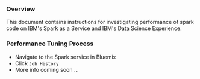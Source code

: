 ### Overview

This document contains instructions for investigating performance of spark code on IBM's Spark as a Service and IBM's Data Science Experience.

### Performance Tuning Process

 - Navigate to the Spark service in Bluemix
 - Click `Job History`
 - More info coming soon ...
